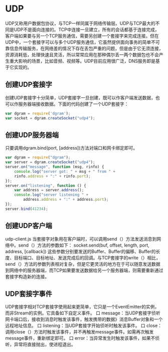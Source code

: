 # UDP
UDP又称用户数据包协议，与TCP一样同属于网络传输层。UDP与TCP最大的不同是UDP不是面向连接的。TCP中连接一旦建立，所有的会话都基于连接完成，客户端如果要与另一个TCP服务通信，需要另创建一个套接字来完成连接。但在UDP中，一个套接字可以与多个UDP服务通信，它虽然提供面向事务的简单不可靠信息传输服务，在网络差的情况下存在丢包严重的问题，但是由于它无须连接，资源消耗低，处理快速且灵活，所以常常应用在那种偶尔丢一两个数据包也不会产生重大影响的场景，比如音频、视频等。UDP目前应用很广泛，DNS服务即是基于它实现的。
## 创建UDP套接字
创建UDP套接字十分简单，UDP套接字一旦创建，既可以作客户端发送数据，也可以作服务器端接收数据。下面的代码创建了一个UDP套接字：
```javascript
var dgram = require('dgram'); 
var socket = dgram.createSocket("udp4");
```

## 创建UDP服务器端
只要调用dgram.bind(port, [address])方法对端口和网卡绑定即可。
```javascript
var dgram = require("dgram"); 
var server = dgram.createSocket("udp4"); 
server.on("message", function (msg, rinfo) { 
    console.log("server got: " + msg + " from " + 
    rinfo.address + ":" + rinfo.port); 
}); 
server.on("listening", function () { 
    var address = server.address();
    console.log("server listening " + 
        address.address + ":" + address.port); 
}); 
server.bind(41234);
```

## 创建UDP客户端
udp-client.js
当套接字对象用在客户端时，可以调用send（）方法发送消息到网络中。send（）方法的参数如下：
socket.send(buf, offset, length, port, address, [callback])
这些参数分别要发送的Buffer、Buffer的偏移、Buffer的长度、目标端口、目标地址、发送完成后的回调。与TCP套接字的write（）相比，send（）方法的参数列表相对复杂，但是它更灵活的地方在于可以随意发送数据到网络中的服务器端，而TCP如果要发送数据给另一个服务器端，则需要重新通过套接字构造新的连接。

## UDP套接字事件
UDP套接字相对TCP套接字使用起来更简单，它只是一个EventEmitter的实例，而非Stream的实例。它具备如下自定义事件。
口 message：当UDP套接字侦听网卡端口后，接收到消息时触发该事件，触发携带的数据》消息Buffer对象和一个远程地址信息。
口 listening：当UDP套接字开始侦听时触发该事件。
口 close：调用close（）方法时触发该事件，并不再触发message事件。如需再次触发message事件，重新绑定即可。
口 error：当异常发生时触发该事件，如果不侦听，异常将直接抛出，使进程退出。
